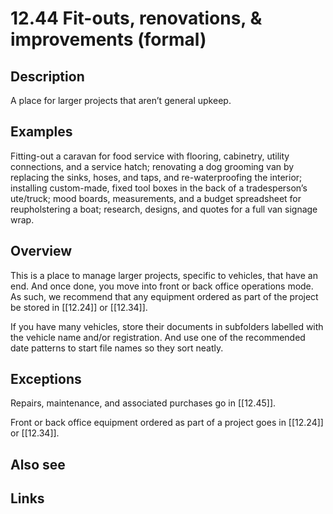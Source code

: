 # 12.44 Fit-outs, renovations, & improvements (formal)

## Description

A place for larger projects that aren’t general upkeep.

## Examples

Fitting-out a caravan for food service with flooring, cabinetry, utility connections, and a service hatch; renovating a dog grooming van by replacing the sinks, hoses, and taps, and re-waterproofing the interior; installing custom-made, fixed tool boxes in the back of a tradesperson’s ute/truck; mood boards, measurements, and a budget spreadsheet for reupholstering a boat; research, designs, and quotes for a full van signage wrap.

## Overview

This is a place to manage larger projects, specific to vehicles, that have an end. And once done, you move into front or back office operations mode. As such, we recommend that any equipment ordered as part of the project be stored in [[12.24]] or [[12.34]].

If you have many vehicles, store their documents in subfolders labelled with the vehicle name and/or registration. And use one of the recommended date patterns to start file names so they sort neatly.

## Exceptions

Repairs, maintenance, and associated purchases go in [[12.45]].

Front or back office equipment ordered as part of a project goes in [[12.24]] or [[12.34]].

## Also see

## Links
